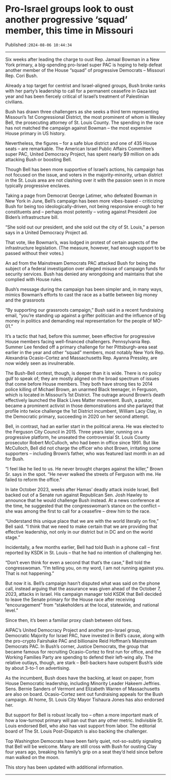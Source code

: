 # Pro-Israel groups look to oust another progressive ‘squad’ member, this time in Missouri

Published :`2024-08-06 10:44:34`

---

Six weeks after leading the charge to oust Rep. Jamaal Bowman in a New York primary, a big-spending pro-Israel super PAC is hoping to help defeat another member of the House “squad” of progressive Democrats – Missouri Rep. Cori Bush.

Already a top target for centrist and Israel-aligned groups, Bush broke ranks with her party’s leadership to call for a permanent ceasefire in Gaza last year and has been fiercely critical of Israel’s treatment of Palestinian civilians.

Bush has drawn three challengers as she seeks a third term representing Missouri’s 1st Congressional District, the most prominent of whom is Wesley Bell, the prosecuting attorney of St. Louis County. The spending in the race has not matched the campaign against Bowman – the most expensive House primary in US history.

Nevertheless, the figures – for a safe blue district and one of 435 House seats – are remarkable. The American Israel Public Affairs Committee’s super PAC, United Democracy Project, has spent nearly $9 million on ads attacking Bush or boosting Bell.

Though Bell has been more supportive of Israel’s actions, his campaign has not focused on the issue, and voters in the majority-minority, urban district in the St. Louis area are not clashing over it with the passion seen in in more typically progressive enclaves.

Taking a page from Democrat George Latimer, who defeated Bowman in New York in June, Bell’s campaign has been more vibes-based – criticizing Bush for being too ideologically-driven, not being responsive enough to her constituents and – perhaps most potently – voting against President Joe Biden’s infrastructure bill.

“She sold out our president, and she sold out the city of St. Louis,” a person says in a United Democracy Project ad.

That vote, like Bowman’s, was lodged in protest of certain aspects of the infrastructure legislation. (The measure, however, had enough support to be passed without their votes.)

An ad from the Mainstream Democrats PAC attacked Bush for being the subject of a federal investigation over alleged misuse of campaign funds for security services. Bush has denied any wrongdoing and maintains that she complied with House rules.

Bush’s message during the campaign has been simpler and, in many ways, mimics Bowman’s efforts to cast the race as a battle between big money and the grassroots

“By supporting our grassroots campaign,” Bush said in a recent fundraising email, “you’re standing up against a grifter politician and the influence of big money in politics and demanding real representation for the people of MO-01.”

It’s a tactic that had, before this summer, been effective for progressive House members facing well-financed challengers. Pennsylvania Rep. Summer Lee fended off a primary challenge for her Pittsburgh-area seat earlier in the year and other “squad” members, most notably New York Rep. Alexandria Ocasio-Cortez and Massachusetts Rep. Ayanna Pressley, are now widely seen as invulnerable.

The Bush-Bell contest, though, is deeper than it is wide. There is no policy gulf to speak of; they are mostly aligned on the broad spectrum of issues that come before House members. They both have strong ties to 2014 police killing of Michael Brown, an unarmed Black teenager, in Ferguson, which is located in Missouri’s 1st District. The outrage around Brown’s death effectively launched the Black Lives Matter movement. Bush, a pastor, became a prominent activist in those demonstrations and she parlayed that profile into twice challenge the 1st District incumbent, William Lacy Clay, in the Democratic primary, succeeding in 2020 on her second attempt.

Bell, in contrast, had an earlier start in the political arena. He was elected to the Ferguson City Council in 2015. Three years later, running on a progressive platform, he unseated the controversial St. Louis County prosecutor Robert McCulloch, who had been in office since 1991. But like McCulloch, Bell did not charge the officer who shot Brown, irritating some supporters – including Brown’s father, who was featured last month in an ad for Bush.

“I feel like he lied to us. He never brought charges against the killer,” Brown Sr. says in the spot. “He never walked the streets of Ferguson with me. He failed to reform the office.”

In late October 2023, weeks after Hamas’ deadly attack inside Israel, Bell backed out of a Senate run against Republican Sen. Josh Hawley to announce that he would challenge Bush instead. At a news conference at the time, he suggested that the congresswoman’s stance on the conflict – she was among the first to call for a ceasefire – drew him to the race.

“Understand this unique place that we are with the world literally on fire,” Bell said. “I think that we need to make certain that we are providing that effective leadership, not only in our district but in DC and on the world stage.”

Incidentally, a few months earlier, Bell had told Bush in a phone call – first reported by KSDK in St. Louis – that he had no intention of challenging her.

“Don’t even think for even a second that that’s the case,” Bell told the congresswoman. “I’m telling you, on my word, I am not running against you. That is not happening.”

But now it is. Bell’s campaign hasn’t disputed what was said on the phone call, instead arguing that the assurance was given ahead of the October 7, 2023, attacks in Israel. His campaign manager told KSDK that Bell decided to leave the Senate primary for the House race after receiving “encouragement” from “stakeholders at the local, statewide, and national level.”

Since then, it’s been a familiar proxy clash between old foes.

AIPAC’s United Democracy Project and another pro-Israel group, Democratic Majority for Israel PAC, have invested in Bell’s cause, along with the pro-crypto Fairshake PAC and billionaire Reid Hoffman’s Mainstream Democrats PAC. In Bush’s corner, Justice Democrats, the group that became famous for recruiting Ocasio-Cortez to first run for office, and the Working Families Party are spending to defend their left-wing ally. The relative outlays, though, are stark – Bell-backers have outspent Bush’s side by about 3-to-1 on advertising.

As the incumbent, Bush does have the backing, at least on paper, from House Democratic leadership, including Minority Leader Hakeem Jeffries. Sens. Bernie Sanders of Vermont and Elizabeth Warren of Massachusetts are also on board. Ocasio-Cortez sent out fundraising appeals for the Bush campaign. At home, St. Louis City Mayor Tishaura Jones has also endorsed her.

But support for Bell is robust locally too – often a more important mark of how a low-turnout primary will pan out than any other metric. Indivisible St. Louis endorsed Bell, who also has vast support from labor. The editorial board of The St. Louis Post-Dispatch is also backing the challenger.

Top Washington Democrats have been fairly quiet, not-so-subtly signaling that Bell will be welcome. Many are still cross with Bush for ousting Clay four years ago, breaking his family’s grip on a seat they’d held since before man walked on the moon.

This story has been updated with additional information.

---

